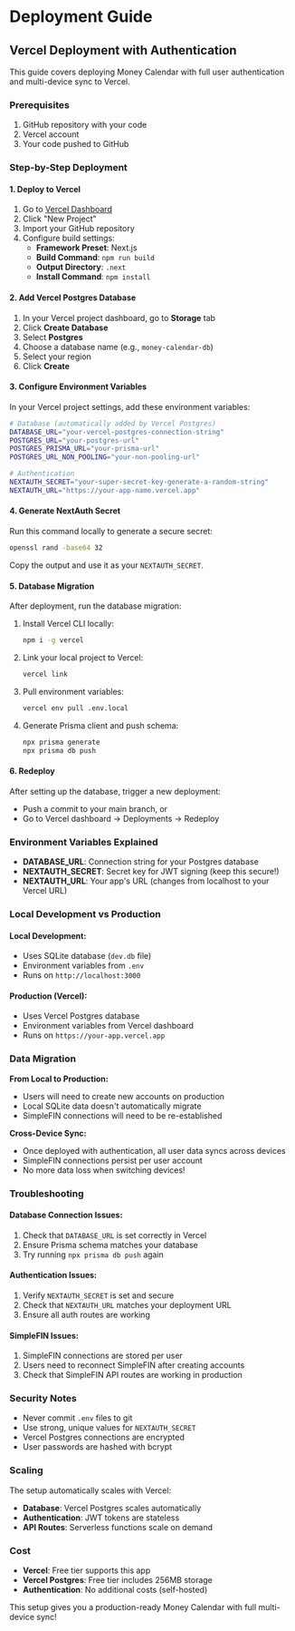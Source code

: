 # Deployment Guide

## Vercel Deployment with Authentication

This guide covers deploying Money Calendar with full user authentication and multi-device sync to Vercel.

### Prerequisites

1. GitHub repository with your code
2. Vercel account
3. Your code pushed to GitHub

### Step-by-Step Deployment

#### 1. Deploy to Vercel

1. Go to [Vercel Dashboard](https://vercel.com/dashboard)
2. Click "New Project"
3. Import your GitHub repository
4. Configure build settings:
   - **Framework Preset**: Next.js
   - **Build Command**: `npm run build`
   - **Output Directory**: `.next`
   - **Install Command**: `npm install`

#### 2. Add Vercel Postgres Database

1. In your Vercel project dashboard, go to **Storage** tab
2. Click **Create Database**
3. Select **Postgres**
4. Choose a database name (e.g., `money-calendar-db`)
5. Select your region
6. Click **Create**

#### 3. Configure Environment Variables

In your Vercel project settings, add these environment variables:

```bash
# Database (automatically added by Vercel Postgres)
DATABASE_URL="your-vercel-postgres-connection-string"
POSTGRES_URL="your-postgres-url"
POSTGRES_PRISMA_URL="your-prisma-url"
POSTGRES_URL_NON_POOLING="your-non-pooling-url"

# Authentication
NEXTAUTH_SECRET="your-super-secret-key-generate-a-random-string"
NEXTAUTH_URL="https://your-app-name.vercel.app"
```

#### 4. Generate NextAuth Secret

Run this command locally to generate a secure secret:

```bash
openssl rand -base64 32
```

Copy the output and use it as your `NEXTAUTH_SECRET`.

#### 5. Database Migration

After deployment, run the database migration:

1. Install Vercel CLI locally:
   ```bash
   npm i -g vercel
   ```

2. Link your local project to Vercel:
   ```bash
   vercel link
   ```

3. Pull environment variables:
   ```bash
   vercel env pull .env.local
   ```

4. Generate Prisma client and push schema:
   ```bash
   npx prisma generate
   npx prisma db push
   ```

#### 6. Redeploy

After setting up the database, trigger a new deployment:
- Push a commit to your main branch, or
- Go to Vercel dashboard → Deployments → Redeploy

### Environment Variables Explained

- **DATABASE_URL**: Connection string for your Postgres database
- **NEXTAUTH_SECRET**: Secret key for JWT signing (keep this secure!)
- **NEXTAUTH_URL**: Your app's URL (changes from localhost to your Vercel URL)

### Local Development vs Production

#### Local Development:
- Uses SQLite database (`dev.db` file)
- Environment variables from `.env`
- Runs on `http://localhost:3000`

#### Production (Vercel):
- Uses Vercel Postgres database
- Environment variables from Vercel dashboard
- Runs on `https://your-app.vercel.app`

### Data Migration

**From Local to Production:**
- Users will need to create new accounts on production
- Local SQLite data doesn't automatically migrate
- SimpleFIN connections will need to be re-established

**Cross-Device Sync:**
- Once deployed with authentication, all user data syncs across devices
- SimpleFIN connections persist per user account
- No more data loss when switching devices!

### Troubleshooting

#### Database Connection Issues:
1. Check that `DATABASE_URL` is set correctly in Vercel
2. Ensure Prisma schema matches your database
3. Try running `npx prisma db push` again

#### Authentication Issues:
1. Verify `NEXTAUTH_SECRET` is set and secure
2. Check that `NEXTAUTH_URL` matches your deployment URL
3. Ensure all auth routes are working

#### SimpleFIN Issues:
1. SimpleFIN connections are stored per user
2. Users need to reconnect SimpleFIN after creating accounts
3. Check that SimpleFIN API routes are working in production

### Security Notes

- Never commit `.env` files to git
- Use strong, unique values for `NEXTAUTH_SECRET`
- Vercel Postgres connections are encrypted
- User passwords are hashed with bcrypt

### Scaling

The setup automatically scales with Vercel:
- **Database**: Vercel Postgres scales automatically
- **Authentication**: JWT tokens are stateless
- **API Routes**: Serverless functions scale on demand

### Cost

- **Vercel**: Free tier supports this app
- **Vercel Postgres**: Free tier includes 256MB storage
- **Authentication**: No additional costs (self-hosted)

This setup gives you a production-ready Money Calendar with full multi-device sync!
